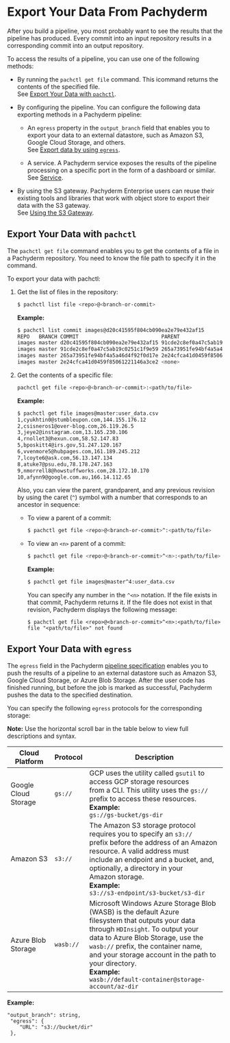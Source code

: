 # Export Your Data From Pachyderm

After you build a pipeline, you most probably want to see the
results that the pipeline has produced. Every commit into an
input repository results in a corresponding commit into an
output repository.

To access the results of
a pipeline, you can use one of the following methods:

* By running the `pachctl get file` command. This
icommand returns the contents of the specified file.<br>
See [Export Your Data with `pachctl`](#export-your-data-with-pachctl).<br>

* By configuring the pipeline. You can configure the following
data exporting methods in a Pachyderm pipeline:

  * An `egress` property in the `output_branch` field that enables you
  to export your data to an external datastore, such as Amazon S3,
  Google Cloud Storage, and others.<br>
  See [Export data by using `egress`](#export-your-data-with-egress).<br>

  * A service. A Pachyderm service exposes the results of the
  pipeline processing on a specific port in the form of a dashboard
  or similar.<br>
  See [Service](../concepts/pipeline-concepts/pipeline/service.html).<br>

* By using the S3 gateway. Pachyderm Enterprise users can reuse
  their existing tools and libraries that work with object store
  to export their data with the S3 gateway.<br>
  See [Using the S3 Gateway](../enterprise/s3gateway.html).

## Export Your Data with `pachctl`

The `pachctl get file` command enables you to get the contents
of a file in a Pachyderm repository. You need to know the file
path to specify it in the command.

To export your data with pachctl:

1. Get the list of files in the repository:

   ```bash
   $ pachctl list file <repo>@<branch-or-commit>
   ```

   **Example:**

   ```bash
   $ pachctl list commit images@d20c41595f804cb090ea2e79e432af15
   REPO   BRANCH COMMIT                           PARENT                           STARTED           DURATION           SIZE
   images master d20c41595f804cb090ea2e79e432af15 91cde2c8ef0a47c5ab19c0251c1f9e59 About an hour ago Less than a second 115.3KiB
   images master 91cde2c8ef0a47c5ab19c0251c1f9e59 265a73951fe94bf4a5a46d4f92f0d17e About an hour ago Less than a second 114.9KiB
   images master 265a73951fe94bf4a5a46d4f92f0d17e 2e24cfca41d0459f85061221146a3ce2 About an hour ago Less than a second 57.64KiB
   images master 2e24cfca41d0459f85061221146a3ce2 <none>                           2 hours ago       Less than a second 57.27KiB
   ```

1. Get the contents of a specific file:

   ```bash
   pachctl get file <repo>@<branch-or-commit>:<path/to/file>
   ```

   **Example:**

   ```bash
   $ pachctl get file images@master:user_data.csv
   1,cyukhtin0@stumbleupon.com,144.155.176.12
   2,csisneros1@over-blog.com,26.119.26.5
   3,jeye2@instagram.com,13.165.230.106
   4,rnollet3@hexun.com,58.52.147.83
   5,bposkitt4@irs.gov,51.247.120.167
   6,vvenmore5@hubpages.com,161.189.245.212
   7,lcoyte6@ask.com,56.13.147.134
   8,atuke7@psu.edu,78.178.247.163
   9,nmorrell8@howstuffworks.com,28.172.10.170
   10,afynn9@google.com.au,166.14.112.65
   ```

   Also, you can view the parent, grandparent, and any previous
   revision by using the caret (`^`) symbol with a number that
   corresponds to an ancestor in sequence:

   * To view a parent of a commit:

     ```bash
     $ pachctl get file <repo>@<branch-or-commit>^:<path/to/file>
     ```

   * To view an `<n>` parent of a commit:

     ```bash
     $ pachctl get file <repo>@<branch-or-commit>^<n>:<path/to/file>
     ```

     **Example:**

     ```bash
     $ pachctl get file images@master^4:user_data.csv
     ```

     You can specify any number in the `^<n>` notation. If the file
     exists in that commit, Pachyderm returns it. If the file
     does not exist in that revision, Pachyderm displays the following
     message:

     ```
     $ pachctl get file <repo>@<branch-or-commit>^<n>:<path/to/file>
     file "<path/to/file>" not found
     ```

## Export Your Data with `egress`

The `egress` field in the Pachyderm [pipeline specification](../reference/pipeline_spec.html)
enables you to push the results of a pipeline to an
external datastore such as Amazon S3, Google Cloud Storage, or
Azure Blob Storage. After the user code has finished running, but
before the job is marked as successful, Pachyderm pushes the data
to the specified destination.

You can specify the following `egress` protocols for the
corresponding storage:

**Note:** Use the horizontal scroll bar in the table below
to view full descriptions and syntax.

| Cloud Platform | Protocol | Description |
| -------------- | -------- | ----------- |
| Google Cloud <br>Storage | `gs://` | GCP uses the utility called `gsutil` to access GCP storage resources <br> from a CLI. This utility uses the `gs://` prefix to access these resources. <br>**Example:**<br> `gs://gs-bucket/gs-dir` |
| Amazon S3 | `s3://` | The Amazon S3 storage protocol requires you to specify an `s3://`<br>prefix before the address of an Amazon resource. A valid address must <br>include an endpoint and a bucket, and, optionally, a directory in your <br>Amazon storage. <br>**Example:**<br> `s3://s3-endpoint/s3-bucket/s3-dir` |
| Azure Blob <br>Storage | `wasb://` | Microsoft Windows Azure Storage Blob (WASB) is the default Azure <br>filesystem that outputs your data through `HDInsight`. To output your <br>data to Azure Blob Storage, use the ``wasb://`` prefix, the container name, <br>and your storage account in the path to your directory. <br>**Example:**<br>`wasb://default-container@storage-account/az-dir` |

**Example:**

```
"output_branch": string,
 "egress": {
    "URL": "s3://bucket/dir"
 },
```
